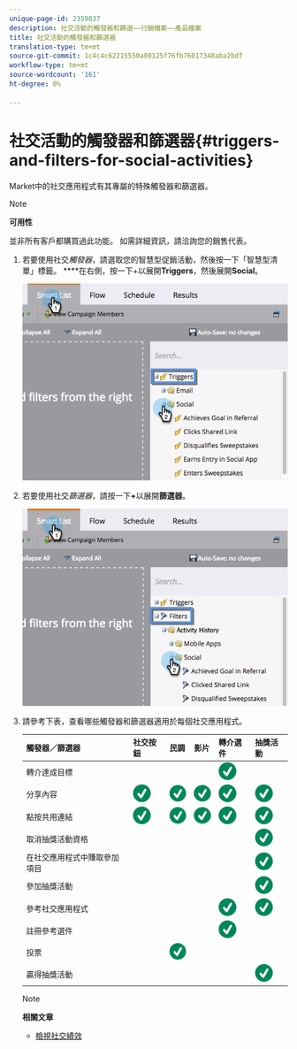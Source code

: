 ```yaml
---
unique-page-id: 2359837
description: 社交活動的觸發器和篩選——行銷檔案——產品檔案
title: 社交活動的觸發器和篩選器
translation-type: tm+mt
source-git-commit: 1c4c4c62215550a09125f76fb76017348aba2bdf
workflow-type: tm+mt
source-wordcount: '161'
ht-degree: 0%

---
```



# 社交活動的觸發器和篩選器{#triggers-and-filters-for-social-activities}

Market中的社交應用程式有其專屬的特殊觸發器和篩選器。

>[!NOTE]
>
>**可用性**
>
>並非所有客戶都購買過此功能。 如需詳細資訊，請洽詢您的銷售代表。

1. 若要使用社交&#x200B;*觸發器*，請選取您的智慧型促銷活動，然後按一下「智慧型清單」標籤。 ****&#x200B;在右側，按一下+以展開&#x200B;**Triggers**，然後展開&#x200B;**Social**。

   ![](assets/image2015-4-23-11-22-39.png)

1. 若要使用社交&#x200B;*篩選器*，請按一下&#x200B;**+**&#x200B;以展開&#x200B;**篩選器**。

   ![](assets/two-282-29.png)

1. 請參考下表，查看哪些觸發器和篩選器適用於每個社交應用程式。

   | 觸發器／篩選器 | 社交按鈕 | 民調 | 影片 | 轉介選件 | 抽獎活動 |
   |---|---|---|---|---|---|
   | 轉介達成目標 |  |  |  | ![（勾號）](assets/check.svg) |  |
   | 分享內容 | ![（勾號）](assets/check.svg) | ![（勾號）](assets/check.svg) | ![（勾號）](assets/check.svg) | ![（勾號）](assets/check.svg) | ![（勾號）](assets/check.svg) |
   | 點按共用連結 | ![（勾號）](assets/check.svg) | ![（勾號）](assets/check.svg) | ![（勾號）](assets/check.svg) | ![（勾號）](assets/check.svg) | ![（勾號）](assets/check.svg) |
   | 取消抽獎活動資格 |  |  |  |  | ![（勾號）](assets/check.svg) |
   | 在社交應用程式中賺取參加項目 |  |  |  |  | ![（勾號）](assets/check.svg) |
   | 參加抽獎活動 |  |  |  |  | ![（勾號）](assets/check.svg) |
   | 參考社交應用程式 |  |  |  | ![（勾號）](assets/check.svg) | ![（勾號）](assets/check.svg) |
   | 註冊參考選件 |  |  |  | ![（勾號）](assets/check.svg) |  |
   | 投票 |  | ![（勾號）](assets/check.svg) |  |  |  |
   | 贏得抽獎活動 |  |  |  |  | ![（勾號）](assets/check.svg) |

   >[!NOTE]
   >
   >**相關文章**
   >
   >* [檢視社交績效](view-social-performance.md)

